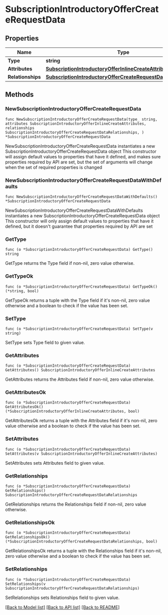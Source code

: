 # SubscriptionIntroductoryOfferCreateRequestData

## Properties

Name | Type | Description | Notes
------------ | ------------- | ------------- | -------------
**Type** | **string** |  | 
**Attributes** | [**SubscriptionIntroductoryOfferInlineCreateAttributes**](SubscriptionIntroductoryOfferInlineCreateAttributes.md) |  | 
**Relationships** | [**SubscriptionIntroductoryOfferCreateRequestDataRelationships**](SubscriptionIntroductoryOfferCreateRequestDataRelationships.md) |  | 

## Methods

### NewSubscriptionIntroductoryOfferCreateRequestData

`func NewSubscriptionIntroductoryOfferCreateRequestData(type_ string, attributes SubscriptionIntroductoryOfferInlineCreateAttributes, relationships SubscriptionIntroductoryOfferCreateRequestDataRelationships, ) *SubscriptionIntroductoryOfferCreateRequestData`

NewSubscriptionIntroductoryOfferCreateRequestData instantiates a new SubscriptionIntroductoryOfferCreateRequestData object
This constructor will assign default values to properties that have it defined,
and makes sure properties required by API are set, but the set of arguments
will change when the set of required properties is changed

### NewSubscriptionIntroductoryOfferCreateRequestDataWithDefaults

`func NewSubscriptionIntroductoryOfferCreateRequestDataWithDefaults() *SubscriptionIntroductoryOfferCreateRequestData`

NewSubscriptionIntroductoryOfferCreateRequestDataWithDefaults instantiates a new SubscriptionIntroductoryOfferCreateRequestData object
This constructor will only assign default values to properties that have it defined,
but it doesn't guarantee that properties required by API are set

### GetType

`func (o *SubscriptionIntroductoryOfferCreateRequestData) GetType() string`

GetType returns the Type field if non-nil, zero value otherwise.

### GetTypeOk

`func (o *SubscriptionIntroductoryOfferCreateRequestData) GetTypeOk() (*string, bool)`

GetTypeOk returns a tuple with the Type field if it's non-nil, zero value otherwise
and a boolean to check if the value has been set.

### SetType

`func (o *SubscriptionIntroductoryOfferCreateRequestData) SetType(v string)`

SetType sets Type field to given value.


### GetAttributes

`func (o *SubscriptionIntroductoryOfferCreateRequestData) GetAttributes() SubscriptionIntroductoryOfferInlineCreateAttributes`

GetAttributes returns the Attributes field if non-nil, zero value otherwise.

### GetAttributesOk

`func (o *SubscriptionIntroductoryOfferCreateRequestData) GetAttributesOk() (*SubscriptionIntroductoryOfferInlineCreateAttributes, bool)`

GetAttributesOk returns a tuple with the Attributes field if it's non-nil, zero value otherwise
and a boolean to check if the value has been set.

### SetAttributes

`func (o *SubscriptionIntroductoryOfferCreateRequestData) SetAttributes(v SubscriptionIntroductoryOfferInlineCreateAttributes)`

SetAttributes sets Attributes field to given value.


### GetRelationships

`func (o *SubscriptionIntroductoryOfferCreateRequestData) GetRelationships() SubscriptionIntroductoryOfferCreateRequestDataRelationships`

GetRelationships returns the Relationships field if non-nil, zero value otherwise.

### GetRelationshipsOk

`func (o *SubscriptionIntroductoryOfferCreateRequestData) GetRelationshipsOk() (*SubscriptionIntroductoryOfferCreateRequestDataRelationships, bool)`

GetRelationshipsOk returns a tuple with the Relationships field if it's non-nil, zero value otherwise
and a boolean to check if the value has been set.

### SetRelationships

`func (o *SubscriptionIntroductoryOfferCreateRequestData) SetRelationships(v SubscriptionIntroductoryOfferCreateRequestDataRelationships)`

SetRelationships sets Relationships field to given value.



[[Back to Model list]](../README.md#documentation-for-models) [[Back to API list]](../README.md#documentation-for-api-endpoints) [[Back to README]](../README.md)


